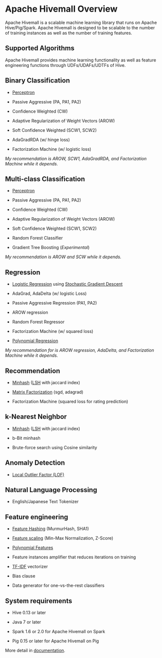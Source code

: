 <!--

	Licensed to the Apache Software Foundation (ASF) under one
	or more contributor license agreements. See the NOTICE file
	distributed with this work for additional information
	regarding copyright ownership. The ASF licenses this file
	to you under the Apache License, Version 2.0 (the
	"License"); you may not use this file except in compliance
	with the License. You may obtain a copy of the License at

	   http://www.apache.org/licenses/LICENSE-2.0

	Unless required by applicable law or agreed to in writing, software
	distributed under the License is distributed on an "AS IS" BASIS,
	WITHOUT WARRANTIES OR CONDITIONS OF ANY KIND, either express or implied.
	See the License for the specific language governing permissions and
	limitations under the License.

-->
# Apache Hivemall Overview

Apache Hivemall is a scalable machine learning library that runs on Apache Hive/Pig/Spark. Apache Hivemall is designed to be scalable to the number of training instances as well as the number of training features.


Supported Algorithms
--------------------

Apache Hivemall provides machine learning functionality as well as feature engineering functions through UDFs/UDAFs/UDTFs of Hive.

## Binary Classification

* [Perceptron](http://en.wikipedia.org/wiki/Perceptron)

* Passive Aggressive (PA, PA1, PA2)

* Confidence Weighted (CW)

* Adaptive Regularization of Weight Vectors (AROW)

* Soft Confidence Weighted (SCW1, SCW2)

* AdaGradRDA (w/ hinge loss)

* Factorization Machine (w/ logistic loss)

_My recommendation is AROW, SCW1, AdaGradRDA, and Factorization Machine while it depends._

## Multi-class Classification

* [Perceptron](http://en.wikipedia.org/wiki/Perceptron)

* Passive Aggressive (PA, PA1, PA2)

* Confidence Weighted (CW)

* Adaptive Regularization of Weight Vectors (AROW)

* Soft Confidence Weighted (SCW1, SCW2)

* Random Forest Classifier

* Gradient Tree Boosting (_Experimental_)

_My recommendation is AROW and SCW while it depends._

## Regression

* [Logistic Regression](http://en.wikipedia.org/wiki/Logistic_regression) using [Stochastic Gradient Descent](http://en.wikipedia.org/wiki/Stochastic_gradient_descent)

* AdaGrad, AdaDelta (w/ logistic Loss)

* Passive Aggressive Regression (PA1, PA2)

* AROW regression

* Random Forest Regressor

* Factorization Machine (w/ squared loss)

* [Polynomial Regression](http://en.wikipedia.org/wiki/Polynomial_regression)

_My recommendation for is AROW regression, AdaDelta, and Factorization Machine while it depends._

## Recommendation

* [Minhash](http://en.wikipedia.org/wiki/MinHash) ([LSH](http://en.wikipedia.org/wiki/Locality-sensitive_hashing) with jaccard index)

* [Matrix Factorization](http://en.wikipedia.org/wiki/Matrix_decomposition) (sgd, adagrad)

* Factorization Machine (squared loss for rating prediction)

## k-Nearest Neighbor

* [Minhash](http://en.wikipedia.org/wiki/MinHash) ([LSH](http://en.wikipedia.org/wiki/Locality-sensitive_hashing) with jaccard index)

* b-Bit minhash

* Brute-force search using Cosine similarity

## Anomaly Detection

* [Local Outlier Factor (LOF)](http://en.wikipedia.org/wiki/Local_outlier_factor)

## Natural Language Processing

* English/Japanese Text Tokenizer

## Feature engineering

* [Feature Hashing](http://en.wikipedia.org/wiki/Feature_hashing) (MurmurHash, SHA1)

* [Feature scaling](http://en.wikipedia.org/wiki/Feature_scaling) (Min-Max Normalization, Z-Score)

* [Polynomial Features](http://en.wikipedia.org/wiki/Polynomial_kernel)

* Feature instances amplifier that reduces iterations on training

* [TF-IDF](http://en.wikipedia.org/wiki/Tf%E2%80%93idf) vectorizer

* Bias clause

* Data generator for one-vs-the-rest classifiers

System requirements
--------------------

* Hive 0.13 or later

* Java 7 or later

* Spark 1.6 or 2.0 for Apache Hivemall on Spark

* Pig 0.15 or later for Apache Hivemall on Pig

More detail in [documentation](http://hivemall-docs.readthedocs.io/en/latest/).
